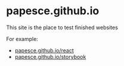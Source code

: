 # papesce.github.io

This site is the place to test finished websites

For example:
- [papesce.github.io/react](https://papesce.github.io/react)
- [papesce.github.io/storybook](https://papesce.github.io/storybook)
